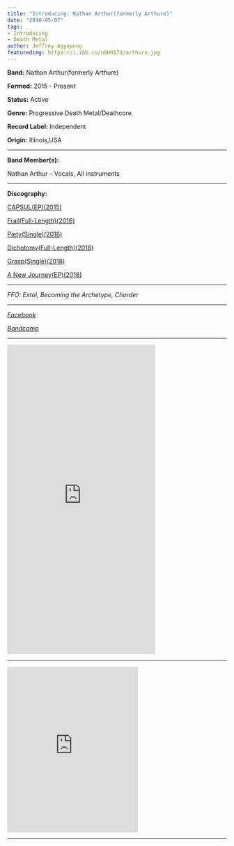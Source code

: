 ```yaml
---
title: "Introducing: Nathan Arthur(formerly Arthure)"
date: "2018-05-07"
tags:
- Introducing
- Death Metal
author: Jeffrey Agyepong
featuredimg: https://i.ibb.co/n6HH17d/arthure.jpg
---
```


**Band:** Nathan Arthur(formerly Arthure)

**Formed:** 2015 - Present

**Status:** Active

**Genre:** Progressive Death Metal/Deathcore

**Record Label:** Independent

**Origin:** Illinois,USA 

<hr>

**Band Member(s):**

Nathan Arthur – Vocals, All instruments

<hr>

**Discography:**

[CAPSUL(EP)\(2015\)](https://arthureofficial.bandcamp.com/album/capsul)

[Frail(Full-Length)\(2016\)](https://arthureofficial.bandcamp.com/album/frail)

[Piety(Single)\(2016\)](https://arthureofficial.bandcamp.com/track/piety-single)

[Dichotomy(Full-Length)\(2018\)](https://arthureofficial.bandcamp.com/album/dichotomy)

[Grasp(Single)\(2018\)](https://arthureofficial.bandcamp.com/track/grasp-single)

[A New Journey(EP)\(2018\)](https://arthureofficial.bandcamp.com/album/a-new-journey)

<hr>

_FFO: Extol, Becoming the Archetype, Chorder_

<hr>

_[Facebook](https://www.facebook.com/ArthureOfficial/)_

_[Bandcamp](https://arthureofficial.bandcamp.com)_

<hr>

<iframe style="border: 0; width: 340px; height: 710px;" src="https://bandcamp.com/EmbeddedPlayer/album=304738797/size=large/bgcol=ffffff/linkcol=0687f5/transparent=true/" seamless><a href="https://arthureofficial.bandcamp.com/album/a-new-journey">A New Journey by Arthure</a></iframe>
<hr>
<iframe src="https://open.spotify.com/embed/album/4W0RZEbHXXWwZh8gzKErNq" width="300" height="380" frameborder="0" allowtransparency="true" allow="encrypted-media"></iframe>

<hr>